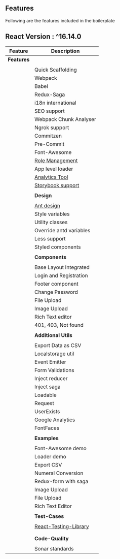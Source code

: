  ## Features
 Following are the features included in the boilerplate
## React Version : ^16.14.0
| Feature                 | Description                                     |
| ----------------------- | ----------------------------------------------- |
| **Features**            |                                                 |
|                         |                                                 |
    | Quick Scaffolding       | Create components, containers, routes, selectors, sagas and their tests right from the CLI with npm run generate.                             |
    | Webpack                 | Webpack support added out of box with basic    loaders.                                                                    |
    | Babel                   | Babel loader support added out of box.          |
    | Redux-Saga              | Built in support for redux, react-redux and saga|
    | i18n international      | Supports multiple languages with react-intl.    |
    | SEO support             | SEO support with react-helmet                   |
    | Webpack Chunk Analyser  | npm run analyze                                 |
    | Ngrok support           | npm run start:tunnel                            |
    | Commitzen               | standard way for commits                        |
    | Pre-Commit              | Restriction for commits                         |
    | Font-Awesome            | Inbuilt support for font-awesome                |
    | [Role Management](docs/general/roleMiddleware.md) | Role management implemented|
    | App level loader        | Global loader based on app states               |
    | [Analytics Tool](docs/general/googleAnalytics) | Google analytics tool integrated|
    | [Storybook support](docs/general/storybook.md) | Get visual idea of how component looks | 
    |                         |                                                 |
    | **Design**              |                                                 |
    |                         |                                                 |
    | [Ant design](docs/third-party-integrations/ant-design.md)| Ant design library for styles and theme.                                                                      | 
    | Style variables         | Boilerplate's configuration supports all antd default variables.                                                                  |
    | Utility classes         | Css classes for common styling scenarios.       |
    | Override antd variables | Support added for overriding theme variables of ant design library variables.                                                                  |
    | Less support            | Boilerplate supports less files                 |
    | Styled components       | Boilerplate supports style components out of box|
    |                         |                                                 |
    | **Components**          |                                                 |
    |                         |                                                 |
    | Base Layout Integrated  | Base layout with routes, header and sidebar     |
    | Login and Registration  | Login and registration page redux saga and api page                    ready code.                                                                 |
    | Footer component        | Basic footer implemented.                       |
    | Change Password         | Form with redux, saga, api code ready.           |
    | File Upload             | File Upload component.                          |
    | Image Upload            | Image editor before upload.                     |
    | Rich Text editor        | wysiwyg editor                                  |
    | 401, 403, Not found     | Misc cases                                      |
    |                         |                                                 |
    | **Additional Utils**    |                                                 |
    |                         |                                                 |
    | Export Data as CSV      | Export data as csv ( client and backend side )  |                      | Numeral Conversion      | Numeral js library added for all numeric actions|   
    | Localstorage util       | Util to add, delete and get items from  local storage.                                                                    |
    | Event Emitter           | Util to on and off emitter events.              |
    | Form Validations        | Redux form fields with validations              |
    | Inject reducer          | Inject reducer in redux form.                   |
    | Inject saga             | Inject saga in redux form.                      |
    | Loadable                | Load the component asynchronously.              |
    | Request                 | fetch request helper function.                  |
    | UserExists              | tells if user is logged in or logged out.       |
    | Google Analytics        | Analytics helper util.                          |
    | FontFaces               | Add font faces with this function.              |
    |                         |                                                 |
    | **Examples**            |                                                 |
    |                         |                                                 |
    | Font-Awesome demo       | Usage for font-awesome.                         |
    | Loader demo             | Infinite, Load More, Pagination Demo.           |
    | Export CSV              | Table Data Export to csv                        |
    | Numeral Conversion      | Numeral conversion library examples.            |
    | Redux-form with saga    | redux-form with all form fields.                |
    | Image Upload            | Profile image upload demo.                      |
    | File Upload             | Image Upload component demo.                    |
    | Rich Text Editor        | Rich text editor demo.                          |
    |                         |                                                 |
    | **Test-Cases**          |                                                 |
    |                         |                                                 |
    | [React-Testing-Library](docs/testing/README.md)| Examples of testing react components with RTL implemented.                                                                |
    |                         |                                                 |
    |                         |                                                 |
    | **Code-Quality**        |                                                 |
    |                         |                                                 |
    | Sonar standards         | All code is written according to standards of  sonar.                                                                      |
